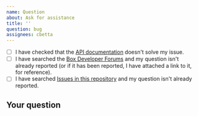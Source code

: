 ```yaml
---
name: Question
about: Ask for assistance
title: ''
question: bug
assignees: cbetta
---
```


- [ ] I have checked that the [API documentation][api-docs] doesn't solve my issue.
- [ ] I have searched the [Box Developer Forums][dev-forums] and my question
  isn't already  reported (or if it has been reported, I have attached a link to
  it, for reference).
- [ ] I have searched [Issues in this repository][github-repo] and my question
  isn't already reported.

## Your question
<!-- Replace this text with a description of what question you have -->
<!-- Please include as much detail as possible -->

[api-docs]: https://developer.box.com/
[dev-forums]: https://forum.box.com/
[github-repo]: https://github.com/box/developer.box.com/search?type=Issues
